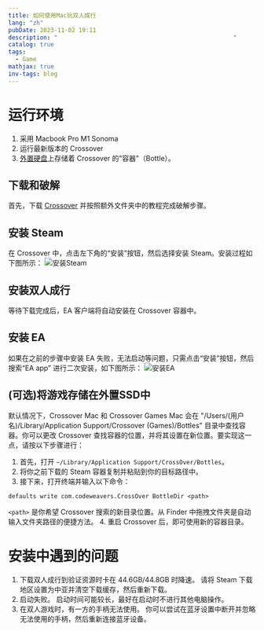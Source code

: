 ```yaml
---
title: 如何使用Mac玩双人成行
lang: "zh"
pubDate: 2023-11-02 19:11
description: "                                                  "
catalog: true
tags:
  - Game
mathjax: true
inv-tags: blog
---
```

# 运行环境
1. 采用 Macbook Pro M1 Sonoma
2. 运行最新版本的 Crossover
3. [外置硬盘](https://haxmac.cc/crossover-mac/)上存储着 Crossover 的"容器"（Bottle）。

## 下载和破解

首先，下载 [Crossover](https://haxmac.cc/crossover-mac/) 并按照额外文件夹中的教程完成破解步骤。

## 安装 Steam

在 Crossover 中，点击左下角的“安装”按钮，然后选择安装 Steam。安装过程如下图所示：
![安装Steam](https://r2.asyncx.top/images/202311021949146.png)

## 安装双人成行

等待下载完成后，EA 客户端将自动安装在 Crossover 容器中。

## 安装 EA

如果在之前的步骤中安装 EA 失败，无法启动等问题，只需点击“安装”按钮，然后搜索“EA app” 进行二次安装，如下图所示：
![安装EA](https://r2.asyncx.top/images/202311021952686.png)

## (可选)将游戏存储在外置SSD中

默认情况下，Crossover Mac 和 Crossover Games Mac 会在 "/Users/(用户名)/Library/Application Support/Crossover (Games)/Bottles" 目录中查找容器。你可以更改 Crossover 查找容器的位置，并将其设置在新位置。要实现这一点，请按以下步骤进行：

1. 首先，打开 `~/Library/Application Support/CrossOver/Bottles`。
2. 将你之前下载的 Steam 容器复制并粘贴到你的目标路径中。
3. 接下来，打开终端并输入以下命令：
```shell
defaults write com.codeweavers.CrossOver BottleDir <path>
```
   `<path>` 是你希望 Crossover 搜索的新目录位置。从 Finder 中拖拽文件夹是自动输入文件夹路径的便捷方法。
4. 重启 Crossover 后，即可使用新的容器目录。

# 安装中遇到的问题

1. 下载双人成行到验证资源时卡在 44.6GB/44.8GB 时降速。
   请将 Steam 下载地区设置为中亚并清空下载缓存，然后重新下载。
2. 启动失败。
   启动时间可能较长，最好在启动时不进行其他电脑操作。
3. 在双人游戏时，有一方的手柄无法使用。
   你可以尝试在蓝牙设置中断开并忽略无法使用的手柄，然后重新连接蓝牙设备。